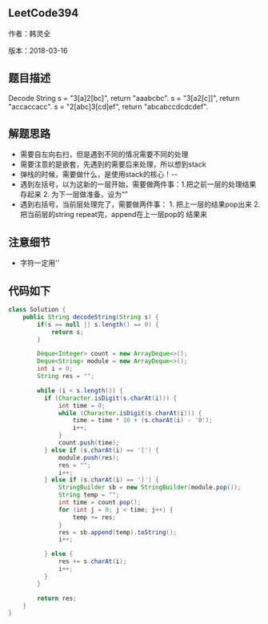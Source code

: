 ## LeetCode394

作者：韩灵全

版本：2018-03-16


## 题⽬描述
 Decode String
s = "3[a]2[bc]", return "aaabcbc".
s = "3[a2[c]]", return "accaccacc".
s = "2[abc]3[cd]ef", return "abcabccdcdcdef".

## 解题思路
* 需要自左向右扫，但是遇到不同的情况需要不同的处理
* 需要注意的是嵌套，先遇到的需要后来处理，所以想到stack
* 弹栈的时候，需要做什么，是使用stack的核心！--
* 遇到左括号，以为这新的一层开始，需要做两件事：1.把之前一层的处理结果存起来 2. 为下一层做准备，设为“”
* 遇到右括号，当前层处理完了，需要做两件事： 1. 把上一层的结果pop出来 2.把当前层的string repeat完，append在上一层pop的
  结果来

## 注意细节
* 字符一定用''

## 代码如下
```java
class Solution {
    public String decodeString(String s) {
        if(s == null || s.length() == 0) {
            return s;
        }

        Deque<Integer> count = new ArrayDeque<>();
        Deque<String> module = new ArrayDeque<>();
        int i = 0;
        String res = "";

        while (i < s.length()) {
          if (Character.isDigit(s.charAt(i))) {
              int time = 0;
              while (Character.isDigit(s.charAt(i))) {
                  time = time * 10 + (s.charAt(i) - '0');
                  i++;
              }
              count.push(time);
          } else if (s.charAt(i) == '[') {
              module.push(res);
              res = "";
              i++;
          } else if (s.charAt(i) == ']') {
              StringBuilder sb = new StringBuilder(module.pop());
              String temp = "";
              int time = count.pop();
              for (int j = 0; j < time; j++) {
                  temp += res;
              }
              res = sb.append(temp).toString();
              i++;

          } else {
              res += s.charAt(i);
              i++;
          }
        }

        return res;
    }
}
